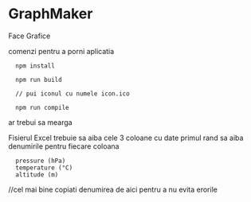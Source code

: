 # GraphMaker
Face Grafice 


comenzi pentru a porni aplicatia

      npm install
      
      npm run build
      
      // pui iconul cu numele icon.ico
      
      npm run compile


 ar trebui sa mearga

Fisierul Excel trebuie sa aiba cele 3 coloane cu date primul rand sa aiba denumirile pentru fiecare coloana 

      pressure (hPa)
      temperature (°C)
      altitude (m)
//cel mai bine copiati denumirea de aici pentru a nu evita erorile

